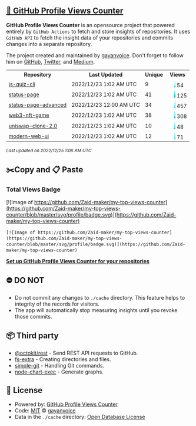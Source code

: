 ## [🚀 GitHub Profile Views Counter](https://github.com/gayanvoice/github-profile-views-counter)
**GitHub Profile Views Counter** is an opensource project that powered entirely by  `GitHub Actions` to fetch and store insights of repositories.
It uses `GitHub API` to fetch the insight data of your repositories and commits changes into a separate repository.

The project created and maintained by [gayanvoice](https://github.com/gayanvoice). Don't forget to follow him on [GitHub](https://github.com/gayanvoice), [Twitter](https://twitter.com/gayanvoice), and [Medium](https://gayanvoice.medium.com/).

<table>
	<tr>
		<th>
			Repository
		</th>
		<th>
			Last Updated
		</th>
		<th>
			Unique
		</th>
		<th>
			Views
		</th>
	</tr>
	<tr>
		<td>
			<a href="https://github.com/Zaid-maker/my-top-views-counter/tree/master/readme/533320451/year.md">
				js-quiz-cli
			</a>
		</td>
		<td>
			2022/12/23 1:02 AM UTC
		</td>
		<td>
			9
		</td>
		<td>
			<img alt="Response time graph" src="https://github.com/Zaid-maker/my-top-views-counter/raw/master/graph/533320451/small/year.png" height="20"> 54
		</td>
	</tr>
	<tr>
		<td>
			<a href="https://github.com/Zaid-maker/my-top-views-counter/tree/master/readme/505392985/year.md">
				status-page
			</a>
		</td>
		<td>
			2022/12/23 1:02 AM UTC
		</td>
		<td>
			41
		</td>
		<td>
			<img alt="Response time graph" src="https://github.com/Zaid-maker/my-top-views-counter/raw/master/graph/505392985/small/year.png" height="20"> 125
		</td>
	</tr>
	<tr>
		<td>
			<a href="https://github.com/Zaid-maker/my-top-views-counter/tree/master/readme/566474659/year.md">
				status-page-advanced
			</a>
		</td>
		<td>
			2022/12/23 12:00 AM UTC
		</td>
		<td>
			34
		</td>
		<td>
			<img alt="Response time graph" src="https://github.com/Zaid-maker/my-top-views-counter/raw/master/graph/566474659/small/year.png" height="20"> 457
		</td>
	</tr>
	<tr>
		<td>
			<a href="https://github.com/Zaid-maker/my-top-views-counter/tree/master/readme/558985725/year.md">
				web3-nft-game
			</a>
		</td>
		<td>
			2022/12/23 1:02 AM UTC
		</td>
		<td>
			38
		</td>
		<td>
			<img alt="Response time graph" src="https://github.com/Zaid-maker/my-top-views-counter/raw/master/graph/558985725/small/year.png" height="20"> 308
		</td>
	</tr>
	<tr>
		<td>
			<a href="https://github.com/Zaid-maker/my-top-views-counter/tree/master/readme/552040013/year.md">
				uniswap-clone-2.0
			</a>
		</td>
		<td>
			2022/12/23 1:02 AM UTC
		</td>
		<td>
			10
		</td>
		<td>
			<img alt="Response time graph" src="https://github.com/Zaid-maker/my-top-views-counter/raw/master/graph/552040013/small/year.png" height="20"> 48
		</td>
	</tr>
	<tr>
		<td>
			<a href="https://github.com/Zaid-maker/my-top-views-counter/tree/master/readme/562526745/year.md">
				modern-web-ui
			</a>
		</td>
		<td>
			2022/12/23 1:02 AM UTC
		</td>
		<td>
			12
		</td>
		<td>
			<img alt="Response time graph" src="https://github.com/Zaid-maker/my-top-views-counter/raw/master/graph/562526745/small/year.png" height="20"> 71
		</td>
	</tr>
</table>

<small><i>Last updated on 2022/12/25 1:06 AM UTC</i></small>

## ✂️Copy and 📋 Paste
### Total Views Badge
[![Image of https://github.com/Zaid-maker/my-top-views-counter](https://github.com/Zaid-maker/my-top-views-counter/blob/master/svg/profile/badge.svg)](https://github.com/Zaid-maker/my-top-views-counter)

```readme
[![Image of https://github.com/Zaid-maker/my-top-views-counter](https://github.com/Zaid-maker/my-top-views-counter/blob/master/svg/profile/badge.svg)](https://github.com/Zaid-maker/my-top-views-counter)
```
[**Set up GitHub Profile Views Counter for your repositories**](https://github.com/gayanvoice/github-profile-views-counter)
## ⛔ DO NOT
- Do not commit any changes to `./cache` directory. This feature helps to integrity of the records for visitors.
- The app will automatically stop measuring insights until you revoke those commits.
## 📦 Third party

- [@octokit/rest](https://www.npmjs.com/package/@octokit/rest) - Send REST API requests to GitHub.
- [fs-extra](https://www.npmjs.com/package/fs-extra) - Creating directories and files.
- [simple-git](https://www.npmjs.com/package/simple-git) - Handling Git commands.
- [node-chart-exec](https://www.npmjs.com/package/node-chart-exec) - Generate graphs.
## 📄 License
- Powered by: [GitHub Profile Views Counter](https://github.com/gayanvoice/github-profile-views-counter)
- Code: [MIT](./LICENSE) © [gayanvoice](https://github.com/gayanvoice)
- Data in the `./cache` directory: [Open Database License](https://opendatacommons.org/licenses/odbl/1-0/)